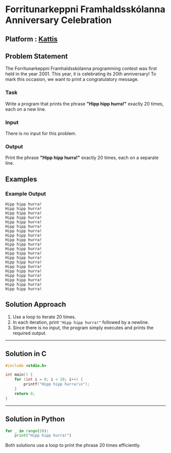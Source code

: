 # Forritunarkeppni Framhaldsskólanna Anniversary Celebration

## Platform : [Kattis](https://open.kattis.com/problems/hipphipp)
## Problem Statement  
The Forritunarkeppni Framhaldsskólanna programming contest was first held in the year 2001. This year, it is celebrating its 20th anniversary! To mark this occasion, we want to print a congratulatory message.  

### Task  
Write a program that prints the phrase **"Hipp hipp hurra!"** exactly 20 times, each on a new line.

### Input  
There is no input for this problem.

### Output  
Print the phrase **"Hipp hipp hurra!"** exactly 20 times, each on a separate line.

## Examples  
### Example Output  
```
Hipp hipp hurra!  
Hipp hipp hurra!  
Hipp hipp hurra!  
Hipp hipp hurra!  
Hipp hipp hurra!  
Hipp hipp hurra!  
Hipp hipp hurra!  
Hipp hipp hurra!  
Hipp hipp hurra!  
Hipp hipp hurra!  
Hipp hipp hurra!  
Hipp hipp hurra!  
Hipp hipp hurra!  
Hipp hipp hurra!  
Hipp hipp hurra!  
Hipp hipp hurra!  
Hipp hipp hurra!  
Hipp hipp hurra!  
Hipp hipp hurra!  
Hipp hipp hurra!  
```

## Solution Approach  
1. Use a loop to iterate 20 times.  
2. In each iteration, print `"Hipp hipp hurra!"` followed by a newline.  
3. Since there is no input, the program simply executes and prints the required output.  

---

## Solution in C  
```c
#include <stdio.h>

int main() {
    for (int i = 0; i < 20; i++) {
        printf("Hipp hipp hurra!\n");
    }
    return 0;
}
```

---

## Solution in Python  
```python
for _ in range(20):
    print("Hipp hipp hurra!")
```

Both solutions use a loop to print the phrase 20 times efficiently.
